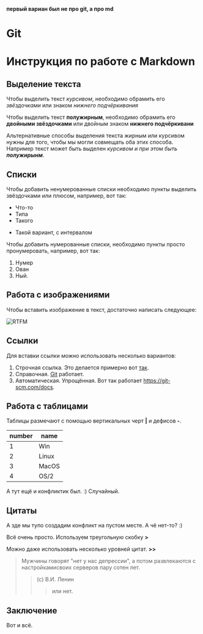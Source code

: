 __первый вариан был не про git, а про md__

Git
===




# Инструкция по работе с Markdown

## Выделение текста

Чтобы выделить текст *курсивом*, необходимо обрамить его *звёздочками* или знаком _нижнего подчёркивания_

Чтобы выделить текст **полужирным**, необходимо обрамить его **двойными звёздочками** или двойным знаком __нижнего подчёркивани__

Альтернативные способы выделения текста жирным или курсивом нужны для того, чтобы мы могли совмещать оба этих способа. Например текст может быть выделен _курсивом и при этом быть **полужирынм**_.

## Списки

Чтобы добавить ненумерованные списки необходимо пункты выделить звёздочками или плюсом, например, вот так:

* Что-то
* Типа 
* Такого
+ Такой вариант, с интервалом

Чтобы добавить нумерованные списки, необходимо пункты просто пронумеровать, например, вот так:

1. Нумер
2. Ован
3. Ный.


## Работа с изображениями

Чтобы вставить изображение в текст, достаточно написать следующее:

![RTFM](rtfm.jpg)

## Ссылки

Для вставки ссылки можно использовать несколько вариантов:

1. Строчная ссылка. Это делается примерно вот [так](http:://adress.tut "А вот это подсказочка"). 
2. Справочная. [Git][1] работает.
3. Автоматическая. Упрощённая. Вот так работает <https://git-scm.com/docs>.

[1]: https://git-scm.com/docs "Система управления версиями"

## Работа с таблицами

Таблицы размечают с помощью вертикальных черт **|** и дефисов **-**.

| number | name
| ----- | ---- |
| 1 | Win |
| 2 | Linux |
| 3 | MacOS |
| 4 | OS/2 |

А тут ещё и конфликтик был. :) Случайный. 

## Цитаты

А зде мы тупо создадим конфликт на пустом месте. А чё нет-то? :)

Всё очень просто. Используем треугольную скобку  **>**

Можно даже использовать несколько уровней цитат. **>>**

> Мужчины говорят "нет у нас депрессии", а потом развлекаются с настройкамисвоих серверов пару сотен лет.
>> (c) В.И. Ленин
>>> или нет.


## Заключение

Вот и всё.